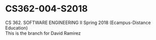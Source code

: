 # CS362-004-S2018
CS 362. SOFTWARE ENGINEERING II Spring 2018 (Ecampus-Distance Education)
<br/>
This is the branch for David Ramirez
